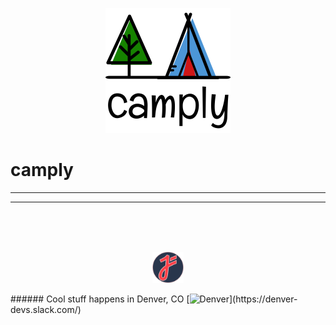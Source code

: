 <p align="center">
  <img src="docs/static/camply.png" width="200" height="200"  alt="tent">
</p>

# camply

___________
___________

<br/>
<br/>
<br/>
<p align="center">
<img src="https://raw.githubusercontent.com/juftin/resume/master/resume/web/favicon.png" width="50" height="50"  alt="juftin logo">
</p>
###### Cool stuff happens in Denver, CO [<img src="https://upload.wikimedia.org/wikipedia/commons/thumb/6/61/Flag_of_Denver%2C_Colorado.svg/800px-Flag_of_Denver%2C_Colorado.svg.png" width="25" alt="Denver">](https://denver-devs.slack.com/)